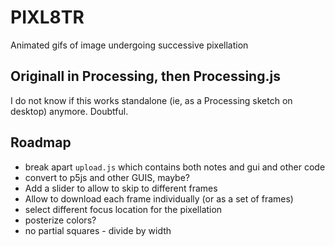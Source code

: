 # PIXL8TR

Animated gifs of image undergoing successive pixellation

## Originall in Processing, then Processing.js

I do not know if this works standalone (ie, as a Processing sketch on desktop) anymore. Doubtful.

## Roadmap

- break apart `upload.js` which contains both notes and gui and other code
- convert to p5js and other GUIS, maybe?
- Add a slider to allow to skip to different frames
- Allow to download each frame individually (or as a set of frames)
- select different focus location for the pixellation
- posterize colors?
- no partial squares - divide by width